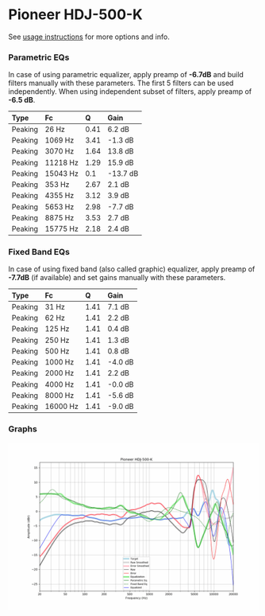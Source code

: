 # Pioneer HDJ-500-K
See [usage instructions](https://github.com/jaakkopasanen/AutoEq#usage) for more options and info.

### Parametric EQs
In case of using parametric equalizer, apply preamp of **-6.7dB** and build filters manually
with these parameters. The first 5 filters can be used independently.
When using independent subset of filters, apply preamp of **-6.5 dB**.

| Type    | Fc       |    Q | Gain     |
|:--------|:---------|:-----|:---------|
| Peaking | 26 Hz    | 0.41 | 6.2 dB   |
| Peaking | 1069 Hz  | 3.41 | -1.3 dB  |
| Peaking | 3070 Hz  | 1.64 | 13.8 dB  |
| Peaking | 11218 Hz | 1.29 | 15.9 dB  |
| Peaking | 15043 Hz | 0.1  | -13.7 dB |
| Peaking | 353 Hz   | 2.67 | 2.1 dB   |
| Peaking | 4355 Hz  | 3.12 | 3.9 dB   |
| Peaking | 5653 Hz  | 2.98 | -7.7 dB  |
| Peaking | 8875 Hz  | 3.53 | 2.7 dB   |
| Peaking | 15775 Hz | 2.18 | 2.4 dB   |

### Fixed Band EQs
In case of using fixed band (also called graphic) equalizer, apply preamp of **-7.7dB**
(if available) and set gains manually with these parameters.

| Type    | Fc       |    Q | Gain    |
|:--------|:---------|:-----|:--------|
| Peaking | 31 Hz    | 1.41 | 7.1 dB  |
| Peaking | 62 Hz    | 1.41 | 2.2 dB  |
| Peaking | 125 Hz   | 1.41 | 0.4 dB  |
| Peaking | 250 Hz   | 1.41 | 1.3 dB  |
| Peaking | 500 Hz   | 1.41 | 0.8 dB  |
| Peaking | 1000 Hz  | 1.41 | -4.0 dB |
| Peaking | 2000 Hz  | 1.41 | 2.2 dB  |
| Peaking | 4000 Hz  | 1.41 | -0.0 dB |
| Peaking | 8000 Hz  | 1.41 | -5.6 dB |
| Peaking | 16000 Hz | 1.41 | -9.0 dB |

### Graphs
![](./Pioneer%20HDJ-500-K.png)